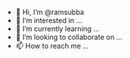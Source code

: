 - 👋 Hi, I’m @ramsubba
- 👀 I’m interested in ...
- 🌱 I’m currently learning ...
- 💞️ I’m looking to collaborate on ...
- 📫 How to reach me ...

<!---
ramsubba/ramsubba is a ✨ special ✨ repository because its `README.md` (this file) appears on your GitHub profile.
You can click the Preview link to take a look at your changes.
--->
